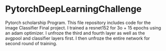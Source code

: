 # PytorchDeepLearningChallenge
Pytorch scholarship Program. This file repository includes code for the image Classifier Final project. I trained a resnet152 for 3o + 15 epochs using an adam optimizer. I unfroze the third and fourth layer as well as the avgpool and classifier layers first. I then unfroze the entire network for second round of training. 

